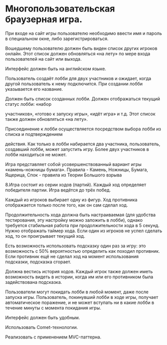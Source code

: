 # Многопользовательская браузерная игра.

При входе на сайт игры пользователю необходимо ввести имя и пароль в специальном окне, либо зарегистрироваться.

Вошедшему пользователю должен быть виден список других игроков онлайн. Этот список должен обновляться «на лету» по мере входа пользователей на сайт или выхода.

Интерфейс должен быть на английском языке.

Пользователь создаёт лобби для двух участников и ожидает, когда другой пользователь к нему подключится. При создании лобби указывается его название.

Должен быть список созданных лобби. Должен отображаться текущий статус лобби: «набор

участников», «готово к запуску игры», «идёт игра» и т.д. Этот список также должен обновляться «на лету».

Присоединение к лобби осуществляется посредством выбора лобби из списка и подтверждением

действия. Как только в лобби набирается два участника, пользователь, создавший лобби, может запустить игру. Более двух участников в лобби находиться не может.

Игра представляет собой усовершенствованный вариант игры «камень-ножницы бумага». Правила - Камень, Ножницы, Бумага, Ящерица, Спок - правила из Теории Большого взрыва

8.Игра состоит из серии ходов (партий). Каждый ход определяет победителя партии. Игра ведётся до трёх побед.

Каждый из игроков выбирает одну из фигур. Ход противника отображается только после того, как он сам сделал ход.

Продолжительность хода должна быть настраиваемая (для удобства тестирования, эту настройку можно заложить в лобби), однако требуется стабильная работа при продолжительности хода в 5 секунд. Нужно отображать таймер хода. Если один из игроков не успел сделать ход, то он проигрывает текущий ход.

Есть возможность использовать подсказку один раз за игру: это возможность с 50% вероятностью определить как походил противник. Если противник ещё не сделал ход на момент использования подсказки, подсказка сгорает.

Должна вестись история ходов. Каждый игрок также должен иметь возможность видеть в истории, когда им или его противником была задействована подсказка.

Пользователи могут покидать лобби в любой момент, даже после запуска игры. Пользователь, покинувший лобби в ходе игры, получает автоматическое поражение, и не может вступать ни в какие лобби в течение минуты с момента покидания игры.

Интерфейс должен быть удобным.

Использовать Comet-технологии.

Реализовать с применением MVC-паттерна.
